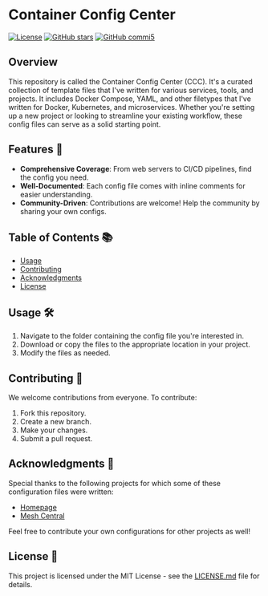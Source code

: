 # Container Config Center 

[![License](https://badgen.net/github/license/brycekinsey/jekport)](LICENSE)
[![GitHub stars](https://flat.badgen.net/github/stars/brycekinsey/example-config-files)](https://github.com/brycekinsey/example-config-files/stargazers)
[![GitHub commi5](https://flat.badgen.net/github/last-commit/brycekinsey/example-config-files)](https://github.com/brycekinsey/example-config-files/commits)

## Overview 

This repository is called the Container Config Center (CCC). It's a curated collection of template files that I've written for various services, tools, and projects. It includes Docker Compose, YAML, and other filetypes that I've written for Docker, Kubernetes, and microservices. Whether you're setting up a new project or looking to streamline your existing workflow, these config files can serve as a solid starting point.

## Features 🌟

- **Comprehensive Coverage**: From web servers to CI/CD pipelines, find the config you need.
- **Well-Documented**: Each config file comes with inline comments for easier understanding.
- **Community-Driven**: Contributions are welcome! Help the community by sharing your own configs.

## Table of Contents 📚

- [Usage](#usage)
- [Contributing](#contributing)
- [Acknowledgments](#acknowledgments)
- [License](#license)

## Usage 🛠️

1. Navigate to the folder containing the config file you're interested in.
2. Download or copy the files to the appropriate location in your project.
3. Modify the files as needed.

## Contributing 🤝

We welcome contributions from everyone. To contribute:

1. Fork this repository.
2. Create a new branch.
3. Make your changes.
4. Submit a pull request.

## Acknowledgments 🙏

Special thanks to the following projects for which some of these configuration files were written:

- [Homepage](https://github.com/benphelps/homepage)
- [Mesh Central](https://github.com/Ylianst/MeshCentral)
  
Feel free to contribute your own configurations for other projects as well!

## License 📝

This project is licensed under the MIT License - see the [LICENSE.md](LICENSE.md) file for details.